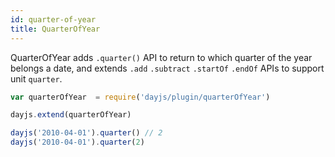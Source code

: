 ```yaml
---
id: quarter-of-year
title: QuarterOfYear
---
```

QuarterOfYear adds `.quarter()` API to return to which quarter of the year belongs a date, and extends `.add` `.subtract` `.startOf` `.endOf` APIs to support unit `quarter`.

```javascript
var quarterOfYear  = require('dayjs/plugin/quarterOfYear')

dayjs.extend(quarterOfYear)

dayjs('2010-04-01').quarter() // 2
dayjs('2010-04-01').quarter(2)
```
